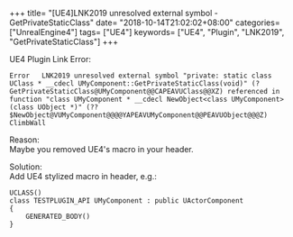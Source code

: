 +++
title= "[UE4]LNK2019 unresolved external symbol - GetPrivateStaticClass"
date= "2018-10-14T21:02:02+08:00"
categories= ["UnrealEngine4"]
tags= ["UE4"]
keywords= ["UE4", "Plugin", "LNK2019", "GetPrivateStaticClass"]
+++

UE4 Plugin Link Error:

    Error	LNK2019	unresolved external symbol "private: static class UClass * __cdecl UMyComponent::GetPrivateStaticClass(void)" (?GetPrivateStaticClass@UMyComponent@@CAPEAVUClass@@XZ) referenced in function "class UMyComponent * __cdecl NewObject<class UMyComponent>(class UObject *)" (??$NewObject@VUMyComponent@@@@YAPEAVUMyComponent@@PEAVUObject@@@Z)	ClimbWall	

Reason:  
Maybe you removed UE4's macro in your header.
    
Solution:  
Add UE4 stylized macro in header, e.g.:
    
    UCLASS()
    class TESTPLUGIN_API UMyComponent : public UActorComponent
    {
        GENERATED_BODY()
	}